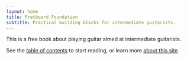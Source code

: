 ```yaml
---
layout: home
title: Fretboard Foundation
subtitle: Practical building blocks for intermediate guitarists.
---
```


This is a free book about playing guitar aimed at intermediate guitarists. 

See the [table of contents](toc.html) to start reading,
or learn more [about this site](about.html).


